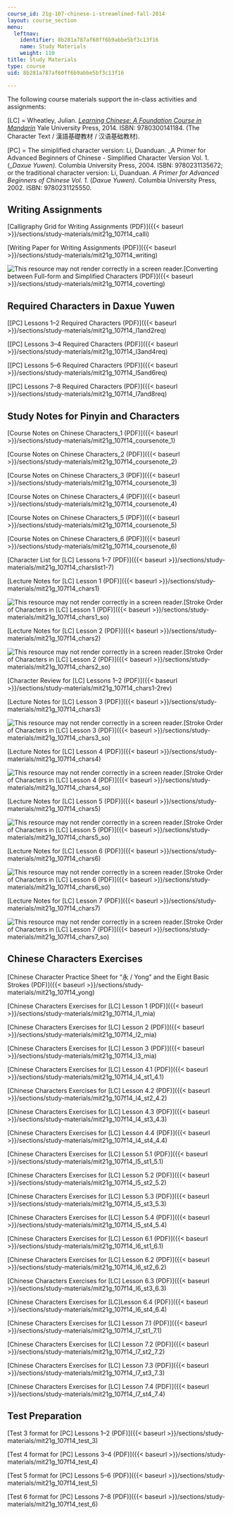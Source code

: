 ```yaml
---
course_id: 21g-107-chinese-i-streamlined-fall-2014
layout: course_section
menu:
  leftnav:
    identifier: 8b281a787af60ff6b9abbe5bf3c13f16
    name: Study Materials
    weight: 110
title: Study Materials
type: course
uid: 8b281a787af60ff6b9abbe5bf3c13f16

---
```


The following course materials support the in-class activities and assignments:

\[LC\] = Wheatley, Julian. [_Learning Chinese: A Foundation Course in Mandarin_](/resources/res-21g-003-learning-chinese-a-foundation-course-in-mandarin-spring-2011) Yale University Press, 2014. ISBN: 9780300141184. (The Character Text / 漢語基礎教材 / 汉语基础教材).

\[PC\] = The simiplified character version: Li, Duanduan. _A Primer for Advanced Beginners of Chinese - Simplified Character Version Vol. 1. (__Daxue Yuwen)._ Columbia University Press, 2004. ISBN: 9780231135672; or the traditional character version: Li, Duanduan. _A Primer for Advanced Beginners of Chinese Vol. 1._ (_Daxue Yuwen)_. Columbia University Press, 2002. ISBN: 9780231125550.

Writing Assignments
-------------------

[Calligraphy Grid for Writing Assignments (PDF)]({{< baseurl >}}/sections/study-materials/mit21g_107f14_calli)

[Writing Paper for Writing Assignments (PDF)]({{< baseurl >}}/sections/study-materials/mit21g_107f14_writing)

![This resource may not render correctly in a screen reader.](/images/inacessible.gif)[Converting between Full-form and Simplified Characters (PDF)]({{< baseurl >}}/sections/study-materials/mit21g_107f14_coverting)

Required Characters in Daxue Yuwen
----------------------------------

[\[PC\] Lessons 1–2 Required Characters (PDF)]({{< baseurl >}}/sections/study-materials/mit21g_107f14_l1and2req)

[\[PC\] Lessons 3–4 Required Characters (PDF)]({{< baseurl >}}/sections/study-materials/mit21g_107f14_l3and4req)

[\[PC\] Lessons 5–6 Required Characters (PDF)]({{< baseurl >}}/sections/study-materials/mit21g_107f14_l5and6req)

[\[PC\] Lessons 7–8 Required Characters (PDF)]({{< baseurl >}}/sections/study-materials/mit21g_107f14_l7and8req)

Study Notes for Pinyin and Characters
-------------------------------------

[Course Notes on Chinese Characters\_1 (PDF)]({{< baseurl >}}/sections/study-materials/mit21g_107f14_coursenote_1)

[Course Notes on Chinese Characters\_2 (PDF)]({{< baseurl >}}/sections/study-materials/mit21g_107f14_coursenote_2)

[Course Notes on Chinese Characters\_3 (PDF)]({{< baseurl >}}/sections/study-materials/mit21g_107f14_coursenote_3)

[Course Notes on Chinese Characters\_4 (PDF)]({{< baseurl >}}/sections/study-materials/mit21g_107f14_coursenote_4)

[Course Notes on Chinese Characters\_5 (PDF)]({{< baseurl >}}/sections/study-materials/mit21g_107f14_coursenote_5)

[Course Notes on Chinese Characters\_6 (PDF)]({{< baseurl >}}/sections/study-materials/mit21g_107f14_coursenote_6)

[Character List for \[LC\] Lessons 1–7 (PDF)]({{< baseurl >}}/sections/study-materials/mit21g_107f14_charslist1-7)

[Lecture Notes for \[LC\] Lesson 1 (PDF)]({{< baseurl >}}/sections/study-materials/mit21g_107f14_chars1)

![This resource may not render correctly in a screen reader.](/images/inacessible.gif)[Stroke Order of Characters in \[LC\] Lesson 1 (PDF)]({{< baseurl >}}/sections/study-materials/mit21g_107f14_chars1_so)

[Lecture Notes for \[LC\] Lesson 2 (PDF)]({{< baseurl >}}/sections/study-materials/mit21g_107f14_chars2)

![This resource may not render correctly in a screen reader.](/images/inacessible.gif)[Stroke Order of Characters in \[LC\] Lesson 2 (PDF)]({{< baseurl >}}/sections/study-materials/mit21g_107f14_chars2_so)

[Character Review for \[LC\] Lessons 1–2 (PDF)]({{< baseurl >}}/sections/study-materials/mit21g_107f14_chars1-2rev)

[Lecture Notes for \[LC\] Lesson 3 (PDF)]({{< baseurl >}}/sections/study-materials/mit21g_107f14_chars3)

![This resource may not render correctly in a screen reader.](/images/inacessible.gif)[Stroke Order of Characters in \[LC\] Lesson 3 (PDF)]({{< baseurl >}}/sections/study-materials/mit21g_107f14_chars3_so)

[Lecture Notes for \[LC\] Lesson 4 (PDF)]({{< baseurl >}}/sections/study-materials/mit21g_107f14_chars4)

![This resource may not render correctly in a screen reader.](/images/inacessible.gif)[Stroke Order of Characters in \[LC\] Lesson 4 (PDF)]({{< baseurl >}}/sections/study-materials/mit21g_107f14_chars4_so)

[Lecture Notes for \[LC\] Lesson 5 (PDF)]({{< baseurl >}}/sections/study-materials/mit21g_107f14_chars5)

![This resource may not render correctly in a screen reader.](/images/inacessible.gif)[Stroke Order of Characters in \[LC\] Lesson 5 (PDF)]({{< baseurl >}}/sections/study-materials/mit21g_107f14_chars5_so)

[Lecture Notes for \[LC\] Lesson 6 (PDF)]({{< baseurl >}}/sections/study-materials/mit21g_107f14_chars6)

![This resource may not render correctly in a screen reader.](/images/inacessible.gif)[Stroke Order of Characters in \[LC\] Lesson 6 (PDF)]({{< baseurl >}}/sections/study-materials/mit21g_107f14_chars6_so)

[Lecture Notes for \[LC\] Lesson 7 (PDF)]({{< baseurl >}}/sections/study-materials/mit21g_107f14_chars7)

![This resource may not render correctly in a screen reader.](/images/inacessible.gif)[Stroke Order of Characters in \[LC\] Lesson 7 (PDF)]({{< baseurl >}}/sections/study-materials/mit21g_107f14_chars7_so)

Chinese Characters Exercises
----------------------------

[Chinese Character Practice Sheet for “永 / Yong” and the Eight Basic Strokes (PDF)]({{< baseurl >}}/sections/study-materials/mit21g_107f14_yong)

[Chinese Characters Exercises for \[LC\] Lesson 1 (PDF)]({{< baseurl >}}/sections/study-materials/mit21g_107f14_l1_mia)

[Chinese Characters Exercises for \[LC\] Lesson 2 (PDF)]({{< baseurl >}}/sections/study-materials/mit21g_107f14_l2_mia)

[Chinese Characters Exercises for \[LC\] Lesson 3 (PDF)]({{< baseurl >}}/sections/study-materials/mit21g_107f14_l3_mia)

[Chinese Characters Exercises for \[LC\] Lesson 4.1 (PDF)]({{< baseurl >}}/sections/study-materials/mit21g_107f14_l4_st1_4.1)

[Chinese Characters Exercises for \[LC\] Lesson 4.2 (PDF)]({{< baseurl >}}/sections/study-materials/mit21g_107f14_l4_st2_4.2)

[Chinese Characters Exercises for \[LC\] Lesson 4.3 (PDF)]({{< baseurl >}}/sections/study-materials/mit21g_107f14_l4_st3_4.3)

[Chinese Characters Exercises for \[LC\] Lesson 4.4 (PDF)]({{< baseurl >}}/sections/study-materials/mit21g_107f14_l4_st4_4.4)

[Chinese Characters Exercises for \[LC\] Lesson 5.1 (PDF)]({{< baseurl >}}/sections/study-materials/mit21g_107f14_l5_st1_5.1)

[Chinese Characters Exercises for \[LC\] Lesson 5.2 (PDF)]({{< baseurl >}}/sections/study-materials/mit21g_107f14_l5_st2_5.2)

[Chinese Characters Exercises for \[LC\] Lesson 5.3 (PDF)]({{< baseurl >}}/sections/study-materials/mit21g_107f14_l5_st3_5.3)

[Chinese Characters Exercises for \[LC\] Lesson 5.4 (PDF)]({{< baseurl >}}/sections/study-materials/mit21g_107f14_l5_st4_5.4)

[Chinese Characters Exercises for \[LC\] Lesson 6.1 (PDF)]({{< baseurl >}}/sections/study-materials/mit21g_107f14_l6_st1_6.1)

[Chinese Characters Exercises for \[LC\] Lesson 6.2 (PDF)]({{< baseurl >}}/sections/study-materials/mit21g_107f14_l6_st2_6.2)

[Chinese Characters Exercises for \[LC\] Lesson 6.3 (PDF)]({{< baseurl >}}/sections/study-materials/mit21g_107f14_l6_st3_6.3)

[Chinese Characters Exercises for \[LC\]Lesson 6.4 (PDF)]({{< baseurl >}}/sections/study-materials/mit21g_107f14_l6_st4_6.4)

[Chinese Characters Exercises for \[LC\] Lesson 7.1 (PDF)]({{< baseurl >}}/sections/study-materials/mit21g_107f14_l7_st1_7.1)

[Chinese Characters Exercises for \[LC\] Lesson 7.2 (PDF)]({{< baseurl >}}/sections/study-materials/mit21g_107f14_l7_st2_7.2)

[Chinese Characters Exercises for \[LC\] Lesson 7.3 (PDF)]({{< baseurl >}}/sections/study-materials/mit21g_107f14_l7_st3_7.3)

[Chinese Characters Exercises for \[LC\] Lesson 7.4 (PDF)]({{< baseurl >}}/sections/study-materials/mit21g_107f14_l7_st4_7.4)

Test Preparation
----------------

[Test 3 format for \[PC\] Lessons 1–2 (PDF)]({{< baseurl >}}/sections/study-materials/mit21g_107f14_test_3)

[Test 4 format for \[PC\] Lessons 3–4 (PDF)]({{< baseurl >}}/sections/study-materials/mit21g_107f14_test_4)

[Test 5 format for \[PC\] Lessons 5–6 (PDF)]({{< baseurl >}}/sections/study-materials/mit21g_107f14_test_5)

[Test 6 format for \[PC\] Lessons 7–8 (PDF)]({{< baseurl >}}/sections/study-materials/mit21g_107f14_test_6)